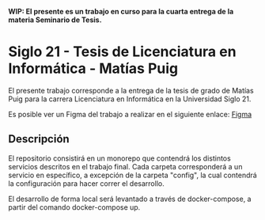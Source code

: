 **WIP: El presente es un trabajo en curso para la cuarta entrega de la materia Seminario de Tesis.**

# Siglo 21 - Tesis de Licenciatura en Informática - Matías Puig

El presente trabajo corresponde a la entrega de la tesis de grado de Matías Puig para la carrera Licenciatura en Informática en la Universidad Siglo 21.

Es posible ver un Figma del trabajo a realizar en el siguiente enlace: [Figma](https://www.figma.com/file/kaAqCgh5NlFnpYHKhcP9Sq/Tesis-de-Grado---Lic-en-Inform%C3%A1tica?type=design&node-id=0-1&mode=design&t=nOkh3jBWbVJE0CL4-0)

## Descripción

El repositorio consistirá en un monorepo que contendrá los distintos servicios descritos en el trabajo final.
Cada carpeta corresponderá a un servicio en específico, a excepción de la carpeta "config", la cual contendrá la configuración para hacer correr el desarrollo.

El desarrollo de forma local será levantado a través de docker-compose, a partir del comando docker-compose up.

